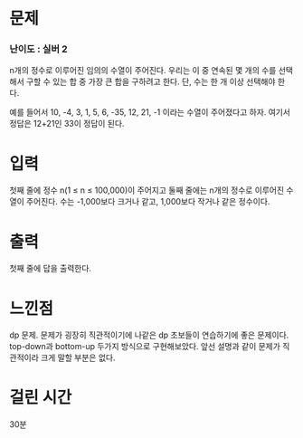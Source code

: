 # 문제

### 난이도 : 실버 2

n개의 정수로 이루어진 임의의 수열이 주어진다. 우리는 이 중 연속된 몇 개의 수를 선택해서 구할 수 있는 합 중 가장 큰 합을 구하려고 한다. 단, 수는 한 개 이상 선택해야 한다.

예를 들어서 10, -4, 3, 1, 5, 6, -35, 12, 21, -1 이라는 수열이 주어졌다고 하자. 여기서 정답은 12+21인 33이 정답이 된다.

# 입력

첫째 줄에 정수 n(1 ≤ n ≤ 100,000)이 주어지고 둘째 줄에는 n개의 정수로 이루어진 수열이 주어진다. 수는 -1,000보다 크거나 같고, 1,000보다 작거나 같은 정수이다.

# 출력

첫째 줄에 답을 출력한다.

# 느낀점

dp 문제. 문제가 굉장히 직관적이기에 나같은 dp 초보들이 연습하기에 좋은 문제이다. top-down과 bottom-up 두가지 방식으로 구현해보았다. 앞선 설명과 같이 문제가 직관적이라 크게 말할 부분은 없다.

# 걸린 시간

30분

